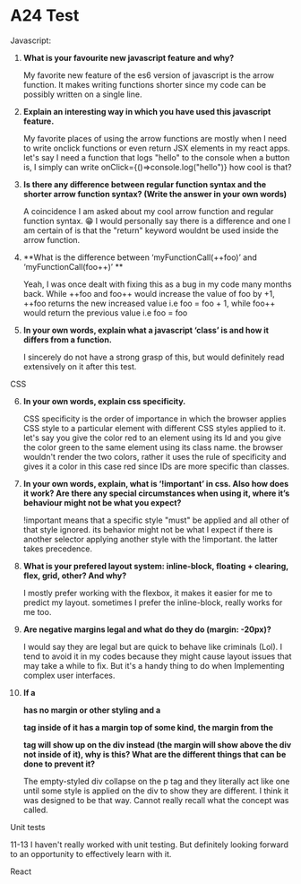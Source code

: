 # A24 Test

Javascript:

1. **What is your favourite new javascript feature and why?**

   My favorite new feature of the es6 version of javascript is the arrow function. It makes writing functions shorter since my code can be possibly written on a single line.

2. **Explain an interesting way in which you have used this javascript feature.** 

   My favorite places of using the arrow functions are mostly when I need to write onclick functions or even return JSX elements in my react apps. let's say I need a function that logs "hello" to the console when a button is, I simply can write onClick={()=>console.log("hello")} how cool is that?

3. **Is there any difference between regular function syntax and the shorter arrow function syntax? (Write the answer in your own words)**

   A coincidence I am asked about my cool arrow function and regular function syntax. 😁 I would personally say there is a difference and one I am certain of is that the "return"        keyword wouldnt be used inside the arrow function. 

4. **What is the difference between ‘myFunctionCall(++foo)’   and  ‘myFunctionCall(foo++)’ **

   Yeah, I was once dealt with fixing this as a bug in my code many months back. While ++foo and foo++ would increase the value of foo by +1, ++foo returns the new increased            value i.e foo = foo + 1, while foo++ would return the previous value i.e foo = foo
   
5. **In your own words, explain what a javascript ‘class’ is and how it differs from a function.**

   I sincerely do not have a strong grasp of this, but would definitely read extensively on it after this test.


CSS 

6. **In your own words, explain css specificity.**

   CSS specificity is the order of importance in which the browser applies CSS style to a particular element with different CSS styles applied to it. let's say you give the color red to an element using its Id and you give the color green to the same element using its class name. the browser wouldn't render the two colors, rather it uses the rule of specificity and gives it a color in this case red since IDs are more specific than classes. 
   
7. **In your own words, explain, what is ‘!important’ in css.  Also how does it work?  Are there any special circumstances when using it, where it’s behaviour might not be what      you expect?**

   !important means that a specific style "must" be applied and all other of that style ignored. its behavior might not be what I expect if there is another selector applying another style with the !important. the latter takes precedence. 

8. **What is your prefered layout system: inline-block, floating + clearing, flex, grid, other?  And why?**

   I mostly prefer working with the flexbox, it makes it easier for me to predict my layout. sometimes I prefer the inline-block, really works for me too.

9. **Are negative margins legal and what do they do (margin: -20px)?**

   I would say they are legal but are quick to behave like criminals (Lol). I tend to avoid it in my codes because they might cause layout issues that may take a while to fix.    But it's a handy thing to do when Implementing complex user interfaces. 

10. **If a <div/> has no margin or other styling and a <p/> tag inside of it has a margin top of some kind, the margin from the <p/> tag will show up on the div instead (the           margin will show above the div not inside of it), why is this?  What are the different things that can be done to prevent it?**

    The empty-styled div collapse on the p tag and they literally act like one until some style is applied on the div to show they are different. I think it was designed to be that way. Cannot really recall what the concept was called.


Unit tests

11-13 I haven't really worked with unit testing. But definitely looking forward to an opportunity to effectively learn with it.

React


